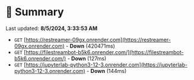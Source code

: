 # 📖 Summary
Last updated: **8/5/2024, 3:33:53 AM**

- `GET` [https://restreamer-09gx.onrender.com](https://restreamer-09gx.onrender.com) - **Down** (420471ms)
- `GET` [https://filestreambot-b5k6.onrender.com/](https://filestreambot-b5k6.onrender.com/) - **Down** (127ms)
- `GET` [https://jupyterlab-python3-12-3.onrender.com](https://jupyterlab-python3-12-3.onrender.com) - **Down** (144ms)
